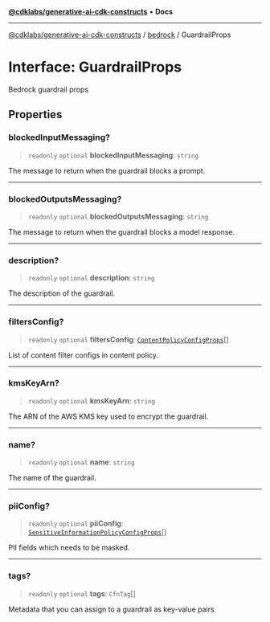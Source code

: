[**@cdklabs/generative-ai-cdk-constructs**](../../../README.md) • **Docs**

***

[@cdklabs/generative-ai-cdk-constructs](../../../README.md) / [bedrock](../README.md) / GuardrailProps

# Interface: GuardrailProps

Bedrock guardrail props

## Properties

### blockedInputMessaging?

> `readonly` `optional` **blockedInputMessaging**: `string`

The message to return when the guardrail blocks a prompt.

***

### blockedOutputsMessaging?

> `readonly` `optional` **blockedOutputsMessaging**: `string`

The message to return when the guardrail blocks a model response.

***

### description?

> `readonly` `optional` **description**: `string`

The description of the guardrail.

***

### filtersConfig?

> `readonly` `optional` **filtersConfig**: [`ContentPolicyConfigProps`](ContentPolicyConfigProps.md)[]

List of content filter configs in content policy.

***

### kmsKeyArn?

> `readonly` `optional` **kmsKeyArn**: `string`

The ARN of the AWS KMS key used to encrypt the guardrail.

***

### name?

> `readonly` `optional` **name**: `string`

The name of the guardrail.

***

### piiConfig?

> `readonly` `optional` **piiConfig**: [`SensitiveInformationPolicyConfigProps`](SensitiveInformationPolicyConfigProps.md)[]

PII fields which needs to be masked.

***

### tags?

> `readonly` `optional` **tags**: `CfnTag`[]

Metadata that you can assign to a guardrail as key-value pairs
